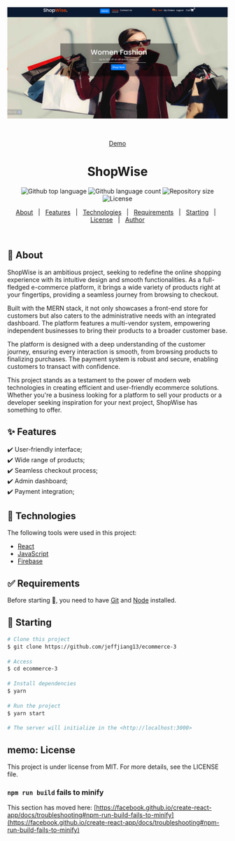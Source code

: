 <div align="center" id="top">
  <img src="./public/port3.png" alt="Ecommerce" />

  &#xa0;

<a href="https://jj-ecommerce-3.vercel.app">Demo</a>

</div>

<h1 align="center">ShopWise</h1>

<p align="center">
  <img alt="Github top language" src="https://img.shields.io/github/languages/top/jeffjiang13/ecommerce-3?color=56BEB8">

  <img alt="Github language count" src="https://img.shields.io/github/languages/count/jeffjiang13/ecommerce-3?color=56BEB8">

  <img alt="Repository size" src="https://img.shields.io/github/repo-size/jeffjiang13/ecommerce-3?color=56BEB8">

  <img alt="License" src="https://img.shields.io/github/license/jeffjiang13/ecommerce-3?color=56BEB8">
</p>

<p align="center">
  <a href="#dart-about">About</a> &#xa0; | &#xa0;
  <a href="#sparkles-features">Features</a> &#xa0; | &#xa0;
  <a href="#rocket-technologies">Technologies</a> &#xa0; | &#xa0;
  <a href="#white_check_mark-requirements">Requirements</a> &#xa0; | &#xa0;
  <a href="#checkered_flag-starting">Starting</a> &#xa0; | &#xa0;
  <a href="#memo-license">License</a> &#xa0; | &#xa0;
  <a href="https://github.com/jeffjiang13" target="_blank">Author</a>
</p>

<br>

## :dart: About

ShopWise is an ambitious project, seeking to redefine the online shopping experience with its intuitive design and smooth functionalities. As a full-fledged e-commerce platform, it brings a wide variety of products right at your fingertips, providing a seamless journey from browsing to checkout.

Built with the MERN stack, it not only showcases a front-end store for customers but also caters to the administrative needs with an integrated dashboard. The platform features a multi-vendor system, empowering independent businesses to bring their products to a broader customer base.

The platform is designed with a deep understanding of the customer journey, ensuring every interaction is smooth, from browsing products to finalizing purchases. The payment system is robust and secure, enabling customers to transact with confidence.

This project stands as a testament to the power of modern web technologies in creating efficient and user-friendly ecommerce solutions. Whether you're a business looking for a platform to sell your products or a developer seeking inspiration for your next project, ShopWise has something to offer.

## :sparkles: Features

:heavy_check_mark: User-friendly interface;\
:heavy_check_mark: Wide range of products;\
:heavy_check_mark: Seamless checkout process;\
:heavy_check_mark: Admin dashboard;\
:heavy_check_mark: Payment integration;

## :rocket: Technologies

The following tools were used in this project:

- [React](https://reactjs.org/)
- [JavaScript](https://developer.mozilla.org/en-US/docs/Web/JavaScript)
- [Firebase](https://firebase.google.com//)

## :white_check_mark: Requirements

Before starting :checkered_flag:, you need to have [Git](https://git-scm.com) and [Node](https://nodejs.org/en/) installed.

## :checkered_flag: Starting

```bash
# Clone this project
$ git clone https://github.com/jeffjiang13/ecommerce-3

# Access
$ cd ecommerce-3

# Install dependencies
$ yarn

# Run the project
$ yarn start

# The server will initialize in the <http://localhost:3000>
```

## memo: License

This project is under license from MIT. For more details, see the LICENSE file.

### `npm run build` fails to minify

This section has moved here: [https://facebook.github.io/create-react-app/docs/troubleshooting#npm-run-build-fails-to-minify](https://facebook.github.io/create-react-app/docs/troubleshooting#npm-run-build-fails-to-minify)
